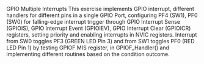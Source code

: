 GPIO Multiple Interrupts
This exercise implements GPIO interrupt, different handlers for different pins in a single GPIO Port, configuring PF4 (SW1), PF0 (SW0) for falling-edge interrupt trigger through GPIO Interrupt Sense (GPIOIS), GPIO Interrupt Event (GPIOIEV), GPIO Interrupt Clear (GPIOICR) registers, setting priority and enabling interrupts in NVIC registers. Interrupt from SW0 toggles PF3 (GREEN LED Pin 3) and from SW1 toggles PF0 (RED LED Pin 1) by testing GPIOF MIS register, in GPIOF_Handler() and implementing different routines based on the condition outcome.
